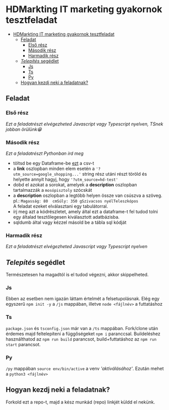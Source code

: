# HDMarkting IT marketing gyakornok tesztfeladat
- [HDMarkting IT marketing gyakornok tesztfeladat](#hdmarkting-it-marketing-gyakornok-tesztfeladat)
  - [Feladat](#feladat)
    - [Első rész](#első-rész)
    - [Második rész](#második-rész)
    - [Harmadik rész](#harmadik-rész)
  - [*Telepítés* segédlet](#telepítés-segédlet)
    - [Js](#js)
    - [Ts](#ts)
    - [Py](#py)
  - [Hogyan kezdj neki a feladatnak?](#hogyan-kezdj-neki-a-feladatnak)
## Feladat
### Első rész  
*Ezt a feladatrészt elvégezheted Javascript vagy Typescript nyelven, TSnek jobban örülünk😁*


### Második rész
*Ezt a feladatrészt Pythonban írd meg*
+ töltsd be egy Dataframe-be [ezt](https://drive.google.com/file/d/142PVlvnQopODcgcdWjjIMVgtKhKGS7xg/view?usp=sharing) a csv-t
+ a **link** oszlopban minden elem esetén a `'?utm_source=google_shopping...'` string rész utáni részt töröld és helyette annyit hagyj, hogy `'?utm_source=hd-test'`
+ dobd el azokat a sorokat, amelyek a **description** oszlopban tartalmazzák a `mosópisztoly` szócskát
+ a **description** oszlopban a legtöbb helyen össze van csúszva a szöveg.   
  pl.: `Magasság: 80  cmSúly: 350 gSzivacsos nyélTeleszkópos`  
  A feladat ezeket elválasztani egy tabulátorral.
+ írj meg azt a kódrészletet, amely által ezt a dataframe-t fel tudod tolni egy általad tesztőlegesen kiválasztott adatbázisba.  
+ sqldumb által vagy kézzel másold be a tábla sql kódját
### Harmadik rész
*Ezt a feladatrészt elvégezheted Javascript vagy Typescript nyelven*

## *Telepítés* segédlet
Természetesen ha magadtól is el tudod végezni, akkor skippelheted. 
### Js
Ebben az esetben nem igazán láttam értelmét a felsetupolásnak. Elég egy egyszerű `npm init -y` a `/js` mappában, illetve `node <fájlnév>` a futtatáshoz
### Ts
`package.json` és `tsconfig.json` már van a `/ts` mappában. Fork/clone után érdemes majd feltelepíteni a függőségeket `npm i` paranccsal. Buildeléshez használthatod az `npm run build` parancsot, build+futtatáshoz az `npm run start` parancsot.
### Py
`/py` mappában `source env/bin/active` a venv *'aktiválásához'*. Ezután mehet a `python3 <fájlnév>`

## Hogyan kezdj neki a feladatnak?
Forkold ezt a repo-t, majd a kész munkád (repo) linkjét küldd el nekünk.
